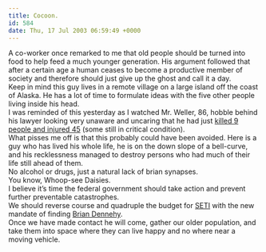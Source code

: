 ```yaml
---
title: Cocoon.
id: 584
date: Thu, 17 Jul 2003 06:59:49 +0000
---
```


A co-worker once remarked to me that old people should be turned into food to help feed a much younger generation. His argument followed that after a certain age a human ceases to become a productive member of society and therefore should just give up the ghost and call it a day.  
 Keep in mind this guy lives in a remote village on a large island off the coast of Alaska. He has a lot of time to formulate ideas with the five other people living inside his head.  
 I was reminded of this yesterday as I watched Mr. Weller, 86, hobble behind his lawyer looking very unaware and uncaring that he had just [killed 9 people and injured 45](http://www.msnbc.com/news/939947.asp?0cv=CB10) (some still in critical condition).  
 What pisses me off is that this probably could have been avoided. Here is a guy who has lived his whole life, he is on the down slope of a bell-curve, and his recklessness managed to destroy persons who had much of their life still ahead of them.  
 No alcohol or drugs, just a natural lack of brian synapses.  
 You know, Whoop-see Daisies.  
 I believe it’s time the federal government should take action and prevent further preventable catastrophes.  
 We should reverse course and quadruple the budget for [<span class="caps">SETI</span>](http://www.seti.org/about_us/Welcome.html) with the new mandate of finding [Brian Dennehy](http://movies.yahoo.com/shop?d=hv&cf=info&id=1800049037&intl=us).  
 Once we have made contact he will come, gather our older population, and take them into space where they can live happy and no where near a moving vehicle.


